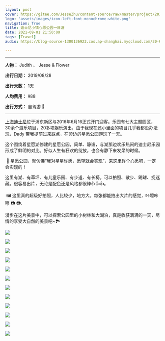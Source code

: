 ```yaml
---
layout: post
cover: https://gitee.com/JesseZhu/content-source/raw/master/project/201908/IMG_9072_cover.JPG
logo: 'assets/images/icon-left-font-monochrome-white.png'
navigation: True
title: 迪士尼小镇心愿公园一日游
date: 2021-09-01 21:50:00
tags: [Travel]
audio: https://blog-source-1300136923.cos.ap-shanghai.myqcloud.com/20-04-rape-flower/you-cai-hua-kai.m

---
```


-----------------

**人物：** Judith 、 Jesse & Flower

**出行日期：** 2019/08/28

**出行天数：** 1天

**人均费用：** ¥88

**出行方式：** 自驾游 🚙

-----------------

​[上海迪士尼](https://www.shanghaidisneyresort.com/)位于浦东新区与2016年6月16正式开门迎客。乐园有七大主题园区，30余个游乐项目，20多项娱乐演出，由于我现在还小里面的项目几乎我都没办法玩，Dady 带我提前过来踩点，在旁边的星愿公园游玩了一天。

这个围绕着星愿湖修建的星愿公园，简单、静谧，与湖那边欢乐热闹的迪士尼乐园形成了鲜明的对比。好似人生有狂欢的绽放，也会有静下来发呆的时候。

​	🌠 星愿公园，就仿佛“我对星星许愿，愿望就会实现”，来这里许个心愿吧，一定会实现的！

​	这里有湖、有草坪、有儿童乐园、有步道、有长椅。可以拍照、散步、踢球、捉迷藏。很容易出片，无论是配色还是风格都很棒👍👍👍。

​	🖼 这里真的超级好拍照，人比较少，地方大。每张都能拍出大片的感觉，咔嚓咔嚓 📷 📷.

​	漫步在这片美景中，可以探索公园里的小树林和大湖泊，真是收获满满的一天，尽情的享受大自然的美景吧~🏞

![](https://gitee.com/JesseZhu/content-source/raw/master/project/201908/IMG_9073.JPG)

![](https://gitee.com/JesseZhu/content-source/raw/master/project/201908/IMG_9020.JPG)

![](https://gitee.com/JesseZhu/content-source/raw/master/project/201908/IMG_9014.JPG)

![](https://gitee.com/JesseZhu/content-source/raw/master/project/201908/IMG_9080.JPG)

![](https://gitee.com/JesseZhu/content-source/raw/master/project/201908/IMG_9082.JPG)

![](https://gitee.com/JesseZhu/content-source/raw/master/project/201908/IMG_9044.JPG)

![](https://gitee.com/JesseZhu/content-source/raw/master/project/201908/IMG_9029.JPG)

![](https://gitee.com/JesseZhu/content-source/raw/master/project/201908/IMG_9083.JPG)

![](https://gitee.com/JesseZhu/content-source/raw/master/project/201908/IMG_9085.JPG)

![](https://gitee.com/JesseZhu/content-source/raw/master/project/201908/IMG_9097.JPG)

![](https://gitee.com/JesseZhu/content-source/raw/master/project/201908/IMG_9105.JPG)

![](https://gitee.com/JesseZhu/content-source/raw/master/project/201908/IMG_9103.JPG)